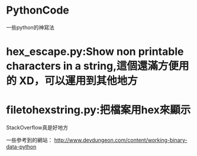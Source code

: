 # PythonCode
一些python的神寫法

# hex_escape.py:Show non printable characters in a string,這個還滿方便用的 XD，可以運用到其他地方
# filetohexstring.py:把檔案用hex來顯示


StackOverflow真是好地方

一些參考到的網站：
http://www.devdungeon.com/content/working-binary-data-python
  
